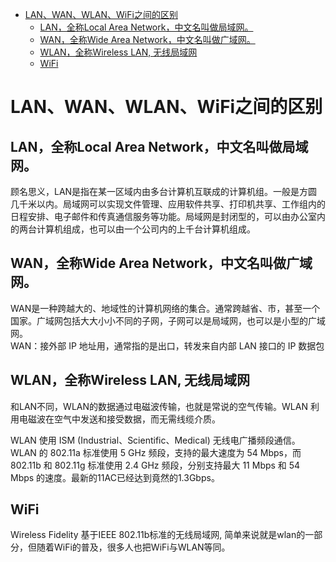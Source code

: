 <!-- TOC -->

- [LAN、WAN、WLAN、WiFi之间的区别](#lanwanwlanwifi之间的区别)
    - [LAN，全称Local Area Network，中文名叫做局域网。](#lan全称local-area-network中文名叫做局域网)
    - [WAN，全称Wide Area Network，中文名叫做广域网。](#wan全称wide-area-network中文名叫做广域网)
    - [WLAN，全称Wireless LAN, 无线局域网](#wlan全称wireless-lan-无线局域网)
    - [WiFi](#wifi)

<!-- /TOC -->

# LAN、WAN、WLAN、WiFi之间的区别

## LAN，全称Local Area Network，中文名叫做局域网。

顾名思义，LAN是指在某一区域内由多台计算机互联成的计算机组。一般是方圆几千米以内。局域网可以实现文件管理、应用软件共享、打印机共享、工作组内的日程安排、电子邮件和传真通信服务等功能。局域网是封闭型的，可以由办公室内的两台计算机组成，也可以由一个公司内的上千台计算机组成。  

## WAN，全称Wide Area Network，中文名叫做广域网。

WAN是一种跨越大的、地域性的计算机网络的集合。通常跨越省、市，甚至一个国家。广域网包括大大小小不同的子网，子网可以是局域网，也可以是小型的广域网。  
WAN：接外部 IP 地址用，通常指的是出口，转发来自内部 LAN 接口的 IP 数据包  

## WLAN，全称Wireless LAN, 无线局域网

和LAN不同，WLAN的数据通过电磁波传输，也就是常说的空气传输。WLAN 利用电磁波在空气中发送和接受数据，而无需线缆介质。  

WLAN 使用 ISM (Industrial、Scientific、Medical) 无线电广播频段通信。WLAN 的 802.11a 标准使用 5 GHz 频段，支持的最大速度为 54 Mbps，而 802.11b 和 802.11g 标准使用 2.4 GHz 频段，分别支持最大 11 Mbps 和 54 Mbps 的速度。最新的11AC已经达到竟然的1.3Gbps。

## WiFi

Wireless Fidelity 基于IEEE 802.11b标准的无线局域网, 简单来说就是wlan的一部分，但随着WiFi的普及，很多人也把WiFi与WLAN等同。